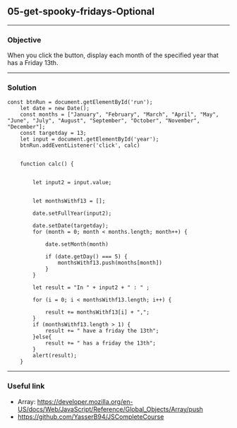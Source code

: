 ## 05-get-spooky-fridays-Optional

---
### Objective
When you click the button, display each month of the specified year that has a Friday 13th.

---
### Solution
````
const btnRun = document.getElementById('run');
    let date = new Date();
    const months = ["January", "February", "March", "April", "May", "June", "July", "August", "September", "October", "November", "December"];
    const targetday = 13;
    let input = document.getElementById('year');
    btnRun.addEventListener('click', calc)
    
    
    function calc() {


        let input2 = input.value;


        let monthsWithf13 = [];

        date.setFullYear(input2);

        date.setDate(targetday);
        for (month = 0; month < months.length; month++) {

            date.setMonth(month)

            if (date.getDay() === 5) { 
                monthsWithf13.push(months[month])
            }
        }

        let result = "In " + input2 + " : " ;

        for (i = 0; i < monthsWithf13.length; i++) {

            result += monthsWithf13[i] + ",";
        }
        if (monthsWithf13.length > 1) { 
            result += " have a friday the 13th";
        }else{
            result += " has a friday the 13th";
        }
        alert(result);
    }
````
---
### Useful link
* Array: https://developer.mozilla.org/en-US/docs/Web/JavaScript/Reference/Global_Objects/Array/push
* https://github.com/YasserB94/JSCompleteCourse